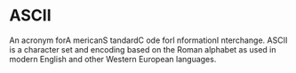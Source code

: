 # ASCII

An acronym forA mericanS tandardC ode forI nformationI nterchange. ASCII is a character set and encoding based on the Roman alphabet as used in modern English and other Western European languages.
